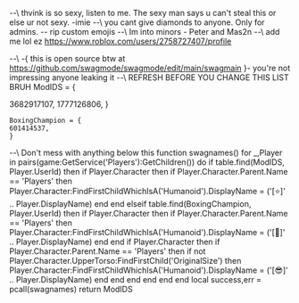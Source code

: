 --\\ thvink is so sexy, listen to me. The sexy man says u can't steal this or else ur not sexy. -imie
--\\ you cant give diamonds to anyone. Only for admins.   -- rip custom emojis
--\\ Im into minors - Peter and Mas2n
--\\ add me lol ez https://www.roblox.com/users/2758727407/profile

--\\ -{ this is open source btw at https://github.com/swagmode/swagmode/edit/main/swagmain }- you're not impressing anyone  leaking it
--\\ REFRESH BEFORE YOU CHANGE THIS LIST BRUH
ModIDS = {

3682917107,
1777126806,
   }


    BoxingChampion = {
    601414537,
    }



--\\ Don't mess with anything below this
function swagnames()
	for _,Player in pairs(game:GetService('Players'):GetChildren()) do
		if table.find(ModIDS, Player.UserId) then
			if Player.Character then
				if Player.Character.Parent.Name == 'Players' then
					Player.Character:FindFirstChildWhichIsA('Humanoid').DisplayName = ('[⭐]' .. Player.DisplayName)
				end
			end
		elseif
			table.find(BoxingChampion, Player.UserId) then
			if Player.Character then
				if Player.Character.Parent.Name == 'Players' then
					Player.Character:FindFirstChildWhichIsA('Humanoid').DisplayName = ('[👑]' .. Player.DisplayName)
				end
			end
		if
			Player.Character then
			if Player.Character.Parent.Name == 'Players' then
				if not Player.Character.UpperTorso:FindFirstChild('OriginalSize') then
					Player.Character:FindFirstChildWhichIsA('Humanoid').DisplayName = ('[😎]' .. Player.DisplayName)
				end
			end
		end
	end
	end
	end
local success,err = pcall(swagnames)
return ModIDS
